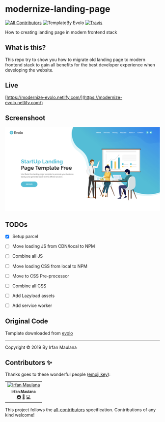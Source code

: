 # modernize-landing-page

[![All Contributors](https://img.shields.io/badge/all_contributors-1-orange.svg?style=flat-square)](#contributors) ![TemplateBy Evolo](https://img.shields.io/badge/TemplateBy-Evolo-blue.svg) [![Travis](https://img.shields.io/travis/mazipan/modernize-landing-page.svg)](https://travis-ci.org/mazipan/modernize-landing-page)

How to creating landing page in modern frontend stack

## What is this?

This repo try to show you how to migrate old landing page to modern frontend stack to gain all benefits for the best developer experience when developing the website.

## Live

[https://modernize-evolo.netlify.com/](https://modernize-evolo.netlify.com/)

## Screenshoot

![](screenshoot.png)

## TODOs

- [x] Setup parcel
- [ ] Move loading JS from CDN/local to NPM
- [ ] Combine all JS
- [ ] Move loading CSS from local to NPM
- [ ] Move to CSS Pre-processor
- [ ] Combine all CSS
- [ ] Add Lazyload assets
- [ ] Add service worker


## Original Code

Template downloaded from [evolo](https://onepagelove.com/evolo)

---

Copyright © 2019 By Irfan Maulana
## Contributors ✨

Thanks goes to these wonderful people ([emoji key](https://allcontributors.org/docs/en/emoji-key)):

<!-- ALL-CONTRIBUTORS-LIST:START - Do not remove or modify this section -->
<!-- prettier-ignore -->
<table>
  <tr>
    <td align="center"><a href="https://www.mazipan.xyz/"><img src="https://avatars0.githubusercontent.com/u/7221389?v=4" width="100px;" alt="Irfan Maulana"/><br /><sub><b>Irfan Maulana</b></sub></a><br /><a href="#infra-mazipan" title="Infrastructure (Hosting, Build-Tools, etc)">🚇</a> <a href="https://github.com/mazipan/modernize-landing-page/issues?q=author%3Amazipan" title="Bug reports">🐛</a> <a href="https://github.com/mazipan/modernize-landing-page/commits?author=mazipan" title="Code">💻</a></td>
  </tr>
</table>

<!-- ALL-CONTRIBUTORS-LIST:END -->

This project follows the [all-contributors](https://github.com/all-contributors/all-contributors) specification. Contributions of any kind welcome!